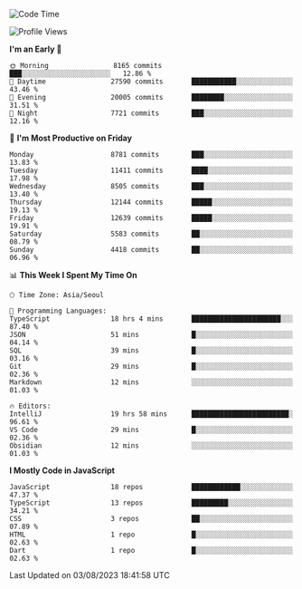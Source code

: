 <!--START_SECTION:waka-->
![Code Time](http://img.shields.io/badge/Code%20Time-5%2C269%20hrs%2040%20mins-blue)

![Profile Views](http://img.shields.io/badge/Profile%20Views-0-blue)

**I'm an Early 🐤** 

```text
🌞 Morning                8165 commits        ███░░░░░░░░░░░░░░░░░░░░░░   12.86 % 
🌆 Daytime                27590 commits       ███████████░░░░░░░░░░░░░░   43.46 % 
🌃 Evening                20005 commits       ████████░░░░░░░░░░░░░░░░░   31.51 % 
🌙 Night                  7721 commits        ███░░░░░░░░░░░░░░░░░░░░░░   12.16 % 
```
📅 **I'm Most Productive on Friday** 

```text
Monday                   8781 commits        ███░░░░░░░░░░░░░░░░░░░░░░   13.83 % 
Tuesday                  11411 commits       ████░░░░░░░░░░░░░░░░░░░░░   17.98 % 
Wednesday                8505 commits        ███░░░░░░░░░░░░░░░░░░░░░░   13.40 % 
Thursday                 12144 commits       █████░░░░░░░░░░░░░░░░░░░░   19.13 % 
Friday                   12639 commits       █████░░░░░░░░░░░░░░░░░░░░   19.91 % 
Saturday                 5583 commits        ██░░░░░░░░░░░░░░░░░░░░░░░   08.79 % 
Sunday                   4418 commits        ██░░░░░░░░░░░░░░░░░░░░░░░   06.96 % 
```


📊 **This Week I Spent My Time On** 

```text
🕑︎ Time Zone: Asia/Seoul

💬 Programming Languages: 
TypeScript               18 hrs 4 mins       ██████████████████████░░░   87.40 % 
JSON                     51 mins             █░░░░░░░░░░░░░░░░░░░░░░░░   04.14 % 
SQL                      39 mins             █░░░░░░░░░░░░░░░░░░░░░░░░   03.16 % 
Git                      29 mins             █░░░░░░░░░░░░░░░░░░░░░░░░   02.36 % 
Markdown                 12 mins             ░░░░░░░░░░░░░░░░░░░░░░░░░   01.03 % 

🔥 Editors: 
IntelliJ                 19 hrs 58 mins      ████████████████████████░   96.61 % 
VS Code                  29 mins             █░░░░░░░░░░░░░░░░░░░░░░░░   02.36 % 
Obsidian                 12 mins             ░░░░░░░░░░░░░░░░░░░░░░░░░   01.03 % 
```

**I Mostly Code in JavaScript** 

```text
JavaScript               18 repos            ████████████░░░░░░░░░░░░░   47.37 % 
TypeScript               13 repos            █████████░░░░░░░░░░░░░░░░   34.21 % 
CSS                      3 repos             ██░░░░░░░░░░░░░░░░░░░░░░░   07.89 % 
HTML                     1 repo              █░░░░░░░░░░░░░░░░░░░░░░░░   02.63 % 
Dart                     1 repo              █░░░░░░░░░░░░░░░░░░░░░░░░   02.63 % 
```




 Last Updated on 03/08/2023 18:41:58 UTC
<!--END_SECTION:waka-->
